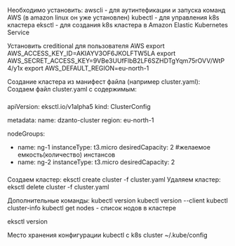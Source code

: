 Необходимо установить:
  awscli - для аутинтефикации и запуска команд AWS (в amazon linux он уже установлен) 
  kubectl - для управления k8s кластера
  eksctl - для создания k8s кластера в Amazon Elastic Kubernetes Service

Установить creditional для пользователя AWS
  export AWS_ACCESS_KEY_ID=AKIAYV3OF6JKOLFTW5LA
  export AWS_SECRET_ACCESS_KEY=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
  export AWS_DEFAULT_REGION=eu-north-1
  
Создание кластера из манифест файла (например cluster.yaml):
Создаем файл cluster.yaml с содержимым:
###
apiVersion: eksctl.io/v1alpha5
kind: ClusterConfig

metadata:
  name: dzanto-cluster
  region: eu-north-1

nodeGroups:
  - name: ng-1
    instanceType: t3.micro
    desiredCapacity: 2 #желаемое емкость(количество) инстансов
  - name: ng-2
    instanceType: t3.micro
    desiredCapacity: 2
###

Создаем кластер:
  eksctl create cluster -f cluster.yaml
Удаляем кластер:
  eksctl delete cluster -f cluster.yaml
  
Дополнительные команды:
kubectl version
kubectl version --client
kubectl cluster-info
kubectl get nodes - список нодов в кластере

eksctl version

Место хранения конфигурации kubectl с k8s cluster
~/.kube/config
